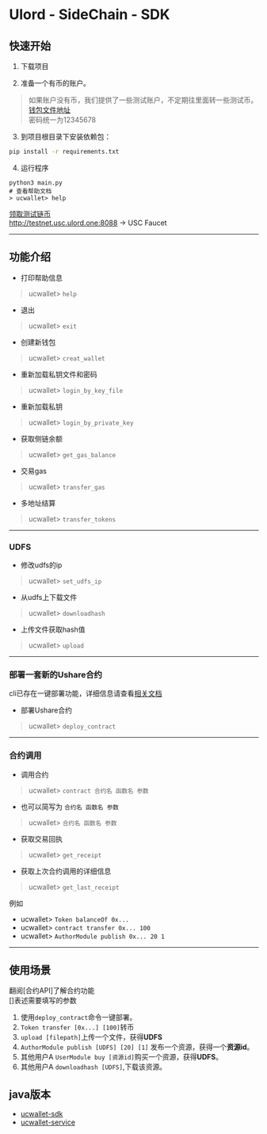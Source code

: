 # Ulord - SideChain - SDK  
  
## 快速开始  

1. 下载项目

2. 准备一个有币的账户。
> 如果账户没有币，我们提供了一些测试账户，不定期往里面转一些测试币。  
> [钱包文件地址](https://github.com/UlordChain/ux-wallet/tree/master/keystore)  
> 密码统一为12345678    

3. 到项目根目录下安装依赖包：
```bash
pip install -r requirements.txt
```

4. 运行程序
```
python3 main.py
# 查看帮助文档
> ucwallet> help
```


[领取测试链币](http://testnet.usc.ulord.one:8088/faucet)  
http://testnet.usc.ulord.one:8088 -> USC Faucet 


---

## 功能介绍

- 打印帮助信息  
> ucwallet> `help`   
- 退出  
> ucwallet> `exit`   
- 创建新钱包  
> ucwallet> `creat_wallet`   
- 重新加载私钥文件和密码  
> ucwallet> `login_by_key_file`   
- 重新加载私钥  
> ucwallet> `login_by_private_key`   
- 获取侧链余额  
> ucwallet> `get_gas_balance`   
- 交易gas  
> ucwallet> `transfer_gas`   
- 多地址结算  
> ucwallet> `transfer_tokens`   
  
---  
  
### UDFS  
  
- 修改udfs的ip  
> ucwallet> `set_udfs_ip`   
- 从udfs上下载文件  
> ucwallet> `downloadhash`   
- 上传文件获取hash值  
> ucwallet> `upload`   
  
---  
  
### 部署一套新的Ushare合约  
  
cli已存在一键部署功能，详细信息请查看[相关文档](./deploy.md)  
- 部署Ushare合约  
> ucwallet> `deploy_contract`     
  
---  
### 合约调用  
  
- 调用合约  
> ucwallet> `contract 合约名 函数名 参数`     
- 也可以简写为 `合约名 函数名 参数` 
> ucwallet> `合约名 函数名 参数`   
- 获取交易回执  
> ucwallet> `get_receipt`   
- 获取上次合约调用的详细信息  
> ucwallet> `get_last_receipt`   
  
例如   
  
- ucwallet> `Token balanceOf 0x...`  
- ucwallet> `contract transfer 0x... 100`  
- ucwallet> `AuthorModule publish 0x... 20 1`  
  
---  
## 使用场景  
翻阅[合约API]了解合约功能  
[]表述需要填写的参数
1. 使用`deploy_contract`命令一键部署。  
2. `Token transfer [0x...] [100]`转币  
3. `upload [filepath]`上传一个文件，获得**UDFS**  
4. `AuthorModule publish [UDFS] [20] [1]`  发布一个资源，获得一个**资源id**。  
5. 其他用户A `UserModule buy [资源id]`购买一个资源，获得**UDFS**。  
6. 其他用户A `downloadhash [UDFS]`,下载该资源。  
  
  
## java版本 
- [ucwallet-sdk](https://github.com/UlordChain/Ulord-platform/blob/wallet_cx/upaas/ucwallet-sdk/ReadMe_zh.md)
- [ucwallet-service](https://github.com/UlordChain/Ulord-platform/blob/wallet_cx/upaas/ucwallet-service/ReadMe_zh.md)
    